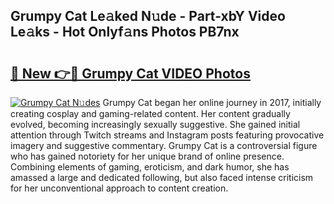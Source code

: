 ## Grumpy Cat Le𝚊ked N𝚞de - Part-xbY Video Le𝚊ks - Hot Onlyf𝚊ns Photos PB7nx

# <h2><a href="http://ac21161.deff.icu/?id=Grumpy+Cat">🔗 New 👉🔴 Grumpy Cat VIDEO Photos</a></h2>

[![Grumpy Cat N𝚞des](https://i.imgur.com/rIISA9y.gif)](http://ac21161.deff.icu/?id=Grumpy+Cat)
Grumpy Cat began her online journey in 2017, initially creating cosplay and gaming-related content. Her content gradually evolved, becoming increasingly sexually suggestive. She gained initial attention through Twitch streams and Instagram posts featuring provocative imagery and suggestive commentary. Grumpy Cat is a controversial figure who has gained notoriety for her unique brand of online presence. Combining elements of gaming, eroticism, and dark humor, she has amassed a large and dedicated following, but also faced intense criticism for her unconventional approach to content creation.
